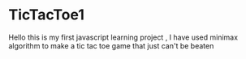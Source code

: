 # TicTacToe1
Hello this is my first javascript learning project , I have used minimax algorithm to make a tic tac toe game that just can't be beaten
